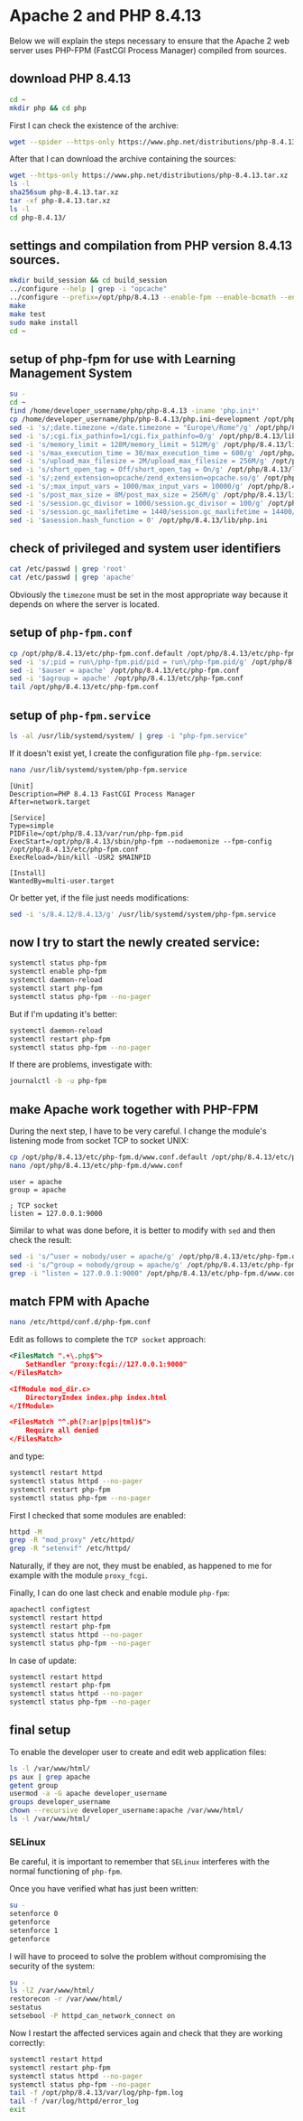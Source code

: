 # Apache 2 and PHP 8.4.13

Below we will explain the steps necessary to ensure that the Apache 2 web server uses PHP-FPM (FastCGI Process Manager) compiled from sources.

## download PHP 8.4.13

```bash
cd ~
mkdir php && cd php
```

First I can check the existence of the archive:

```bash
wget --spider --https-only https://www.php.net/distributions/php-8.4.13.tar.xz
```

After that I can download the archive containing the sources:

```bash
wget --https-only https://www.php.net/distributions/php-8.4.13.tar.xz
ls -l
sha256sum php-8.4.13.tar.xz
tar -xf php-8.4.13.tar.xz
ls -l
cd php-8.4.13/
```

## settings and compilation from PHP version 8.4.13 sources.

```bash
mkdir build_session && cd build_session
../configure --help | grep -i "opcache"
../configure --prefix=/opt/php/8.4.13 --enable-fpm --enable-bcmath --enable-ftp --with-openssl --disable-cgi --enable-mbstring --with-curl --with-mysqli --with-pdo-mysql --with-pgsql=/usr/pgsql-17/bin --with-pdo-pgsql=/usr/pgsql-17/bin --enable-intl --with-zlib --with-bz2 --enable-gd --with-jpeg --with-gettext --with-gmp --with-xsl --enable-zts --enable-gcov --enable-debug --with-ffi --with-zip --enable-pcntl --with-libxml --enable-soap --enable-exif --with-readline --with-libedit
make
make test
sudo make install
cd ~
```

## setup of php-fpm for use with Learning Management System

```bash
su -
cd ~
find /home/developer_username/php/php-8.4.13 -iname 'php.ini*'
cp /home/developer_username/php/php-8.4.13/php.ini-development /opt/php/8.4.13/lib/php.ini
sed -i 's/;date.timezone =/date.timezone = "Europe\/Rome"/g' /opt/php/8.4.13/lib/php.ini
sed -i 's/;cgi.fix_pathinfo=1/cgi.fix_pathinfo=0/g' /opt/php/8.4.13/lib/php.ini
sed -i 's/memory_limit = 128M/memory_limit = 512M/g' /opt/php/8.4.13/lib/php.ini
sed -i 's/max_execution_time = 30/max_execution_time = 600/g' /opt/php/8.4.13/lib/php.ini
sed -i 's/upload_max_filesize = 2M/upload_max_filesize = 256M/g' /opt/php/8.4.13/lib/php.ini
sed -i 's/short_open_tag = Off/short_open_tag = On/g' /opt/php/8.4.13/lib/php.ini
sed -i 's/;zend_extension=opcache/zend_extension=opcache.so/g' /opt/php/8.4.13/lib/php.ini
sed -i 's/;max_input_vars = 1000/max_input_vars = 10000/g' /opt/php/8.4.13/lib/php.ini
sed -i 's/post_max_size = 8M/post_max_size = 256M/g' /opt/php/8.4.13/lib/php.ini
sed -i 's/session.gc_divisor = 1000/session.gc_divisor = 100/g' /opt/php/8.4.13/lib/php.ini
sed -i 's/session.gc_maxlifetime = 1440/session.gc_maxlifetime = 14400/g' /opt/php/8.4.13/lib/php.ini
sed -i '$asession.hash_function = 0' /opt/php/8.4.13/lib/php.ini
```

## check of privileged and system user identifiers

```bash
cat /etc/passwd | grep 'root'
cat /etc/passwd | grep 'apache'
```

Obviously the `timezone` must be set in the most appropriate way because it depends on where the server is located.

## setup of `php-fpm.conf`

```bash
cp /opt/php/8.4.13/etc/php-fpm.conf.default /opt/php/8.4.13/etc/php-fpm.conf
sed -i 's/;pid = run\/php-fpm.pid/pid = run\/php-fpm.pid/g' /opt/php/8.4.13/etc/php-fpm.conf
sed -i '$auser = apache' /opt/php/8.4.13/etc/php-fpm.conf
sed -i '$agroup = apache' /opt/php/8.4.13/etc/php-fpm.conf
tail /opt/php/8.4.13/etc/php-fpm.conf
```

## setup of `php-fpm.service`

```bash
ls -al /usr/lib/systemd/system/ | grep -i "php-fpm.service"
```

If it doesn't exist yet, I create the configuration file `php-fpm.service`:

```bash
nano /usr/lib/systemd/system/php-fpm.service
```

```text
[Unit]
Description=PHP 8.4.13 FastCGI Process Manager
After=network.target

[Service]
Type=simple
PIDFile=/opt/php/8.4.13/var/run/php-fpm.pid
ExecStart=/opt/php/8.4.13/sbin/php-fpm --nodaemonize --fpm-config /opt/php/8.4.13/etc/php-fpm.conf
ExecReload=/bin/kill -USR2 $MAINPID

[Install]
WantedBy=multi-user.target
```

Or better yet, if the file just needs modifications:

```bash
sed -i 's/8.4.12/8.4.13/g' /usr/lib/systemd/system/php-fpm.service
```

## now I try to start the newly created service:

```bash
systemctl status php-fpm
systemctl enable php-fpm
systemctl daemon-reload
systemctl start php-fpm
systemctl status php-fpm --no-pager
```

But if I'm updating it's better:

```bash
systemctl daemon-reload
systemctl restart php-fpm
systemctl status php-fpm --no-pager
```

If there are problems, investigate with:

```bash
journalctl -b -u php-fpm
```

## make Apache work together with PHP-FPM

During the next step, I have to be very careful.
I change the module's listening mode from socket TCP to socket UNIX:

```bash
cp /opt/php/8.4.13/etc/php-fpm.d/www.conf.default /opt/php/8.4.13/etc/php-fpm.d/www.conf
nano /opt/php/8.4.13/etc/php-fpm.d/www.conf
```

```text
user = apache
group = apache

; TCP socket
listen = 127.0.0.1:9000
```

Similar to what was done before, it is better to modify with `sed` and then check the result:

```bash
sed -i 's/^user = nobody/user = apache/g' /opt/php/8.4.13/etc/php-fpm.d/www.conf
sed -i 's/^group = nobody/group = apache/g' /opt/php/8.4.13/etc/php-fpm.d/www.conf
grep -i "listen = 127.0.0.1:9000" /opt/php/8.4.13/etc/php-fpm.d/www.conf
```

## match FPM with Apache

```bash
nano /etc/httpd/conf.d/php-fpm.conf
```

Edit as follows to complete the `TCP socket` approach:

```xml
<FilesMatch ".+\.php$">
    SetHandler "proxy:fcgi://127.0.0.1:9000"
</FilesMatch>

<IfModule mod_dir.c>
    DirectoryIndex index.php index.html
</IfModule>

<FilesMatch "^.ph(?:ar|p|ps|tml)$">
    Require all denied
</FilesMatch>
```

and type:

```bash
systemctl restart httpd
systemctl status httpd --no-pager
systemctl restart php-fpm
systemctl status php-fpm --no-pager
```

First I checked that some modules are enabled:

```bash
httpd -M
grep -R "mod_proxy" /etc/httpd/
grep -R "setenvif" /etc/httpd/
```

Naturally, if they are not, they must be enabled, as happened to me for example with the module `proxy_fcgi`.

Finally, I can do one last check and enable module `php-fpm`:

```bash
apachectl configtest
systemctl restart httpd
systemctl restart php-fpm
systemctl status httpd --no-pager
systemctl status php-fpm --no-pager
```

In case of update:

```bash
systemctl restart httpd
systemctl restart php-fpm
systemctl status httpd --no-pager
systemctl status php-fpm --no-pager
```

## final setup

To enable the developer user to create and edit web application files:

```bash
ls -l /var/www/html/
ps aux | grep apache
getent group
usermod -a -G apache developer_username
groups developer_username
chown --recursive developer_username:apache /var/www/html/
ls -l /var/www/html/
```

### SELinux

Be careful, it is important to remember that `SELinux` interferes with the normal functioning of `php-fpm`.

Once you have verified what has just been written:

```bash
su -
setenforce 0
getenforce
setenforce 1
getenforce
```

I will have to proceed to solve the problem without compromising the security of the system:

```bash
su -
ls -lZ /var/www/html/
restorecon -r /var/www/html/
sestatus
setsebool -P httpd_can_network_connect on
```

Now I restart the affected services again and check that they are working correctly:

```bash
systemctl restart httpd
systemctl restart php-fpm
systemctl status httpd --no-pager
systemctl status php-fpm --no-pager
tail -f /opt/php/8.4.13/var/log/php-fpm.log
tail -f /var/log/httpd/error_log
exit
```
